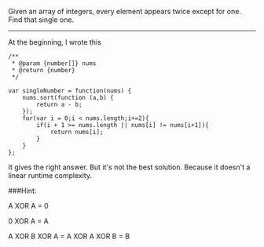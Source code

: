 Given an array of integers, every element appears twice except for one. Find that single one.

---

At the beginning, I wrote this
```
/**
 * @param {number[]} nums
 * @return {number}
 */

var singleNumber = function(nums) {
    nums.sort(function (a,b) {
        return a - b;
    });
    for(var i = 0;i < nums.length;i+=2){
        if(i + 1 >= nums.length || nums[i] != nums[i+1]){
            return nums[i];
        }
    }
};
```

It gives the right answer. But it's not the best solution. Because it doesn't a linear runtime complexity.

###Hint:

A XOR A = 0

0 XOR A = A

A XOR B XOR A = A XOR A XOR B = B

